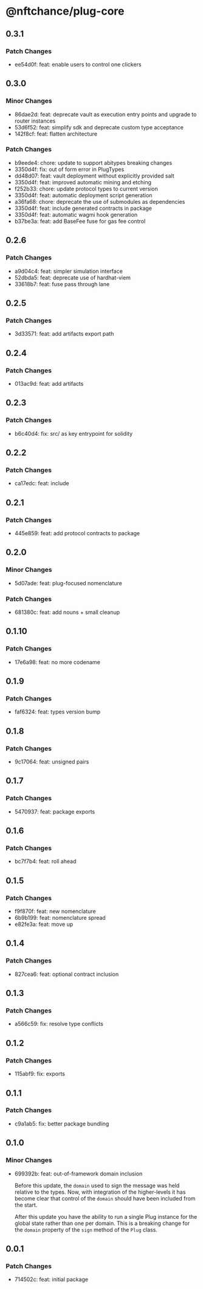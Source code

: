 # @nftchance/plug-core

## 0.3.1

### Patch Changes

- ee54d0f: feat: enable users to control one clickers

## 0.3.0

### Minor Changes

-   86dae2d: feat: deprecate vault as execution entry points and upgrade to router instances
-   53d6f52: feat: simplify sdk and deprecate custom type acceptance
-   142f8cf: feat: flatten architecture

### Patch Changes

-   b9eede4: chore: update to support abitypes breaking changes
-   3350d4f: fix: out of form error in PlugTypes
-   dd48d07: feat: vault deployment without explicitly provided salt
-   3350d4f: feat: improved automatic mining and etching
-   f252b33: chore: update protocol types to current version
-   3350d4f: feat: automatic deployment script generation
-   a36fa68: chore: deprecate the use of submodules as dependencies
-   3350d4f: feat: include generated contracts in package
-   3350d4f: feat: automatic wagmi hook generation
-   b37be3a: feat: add BaseFee fuse for gas fee control

## 0.2.6

### Patch Changes

- a9d04c4: feat: simpler simulation interface
- 52dbda5: feat: deprecate use of hardhat-viem
- 33618b7: feat: fuse pass through lane

## 0.2.5

### Patch Changes

- 3d33571: feat: add artifacts export path

## 0.2.4

### Patch Changes

- 013ac9d: feat: add artifacts

## 0.2.3

### Patch Changes

- b6c40d4: fix: src/ as key entrypoint for solidity

## 0.2.2

### Patch Changes

- ca17edc: feat: include

## 0.2.1

### Patch Changes

- 445e859: feat: add protocol contracts to package

## 0.2.0

### Minor Changes

- 5d07ade: feat: plug-focused nomenclature

### Patch Changes

- 681380c: feat: add nouns + small cleanup

## 0.1.10

### Patch Changes

- 17e6a98: feat: no more codename

## 0.1.9

### Patch Changes

- faf6324: feat: types version bump

## 0.1.8

### Patch Changes

- 9c17064: feat: unsigned pairs

## 0.1.7

### Patch Changes

- 5470937: feat: package exports

## 0.1.6

### Patch Changes

- bc7f7b4: feat: roll ahead

## 0.1.5

### Patch Changes

- f9f870f: feat: new nomenclature
- 6b9b199: feat: nomenclature spread
- e82fe3a: feat: move up

## 0.1.4

### Patch Changes

- 827cea6: feat: optional contract inclusion

## 0.1.3

### Patch Changes

- a566c59: fix: resolve type conflicts

## 0.1.2

### Patch Changes

- 115abf9: fix: exports

## 0.1.1

### Patch Changes

- c9a1ab5: fix: better package bundling

## 0.1.0

### Minor Changes

- 699392b: feat: out-of-framework domain inclusion

  Before this update, the `domain` used to sign the message was held relative to the types. Now, with integration of the higher-levels it has become clear that control of the `domain` should have been included from the start.

  After this update you have the ability to run a single Plug instance for the global state rather than one per domain. This is a breaking change for the `domain` property of the `sign` method of the `Plug` class.

## 0.0.1

### Patch Changes

- 714502c: feat: initial package
